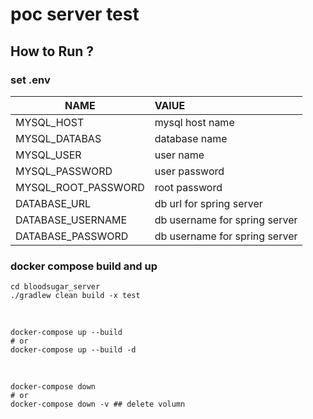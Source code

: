 # poc server test

## How to Run ? 
### set .env  

|NAME|VAlUE|
|---|:---|
|MYSQL_HOST| mysql host name|
|MYSQL_DATABAS|database name|
|MYSQL_USER|user name|
|MYSQL_PASSWORD|user password|
|MYSQL_ROOT_PASSWORD|root password|
|DATABASE_URL|db url for spring server|
|DATABASE_USERNAME|db username for spring server|
|DATABASE_PASSWORD|db username for spring server|



### docker compose build and up

```shell
cd bloodsugar_server
./gradlew clean build -x test

```

<br />


```shell
docker-compose up --build 
# or
docker-compose up --build -d
```

<br />

```shell
docker-compose down
# or 
docker-compose down -v ## delete volumn
```